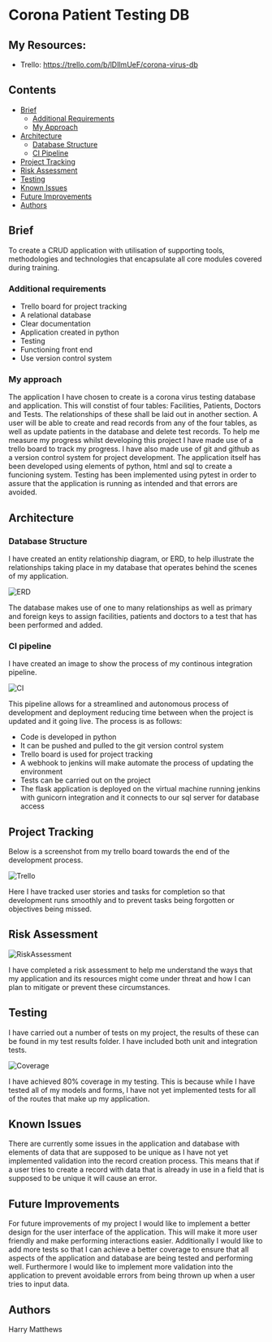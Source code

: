 # Corona Patient Testing DB

## My Resources:
* Trello: https://trello.com/b/lDIlmUeF/corona-virus-db

## Contents
* [Brief](#brief)
   * [Additional Requirements](#additional-requirements)
   * [My Approach](#my-approach)
* [Architecture](#architecture)
   * [Database Structure](#database-structure)
   * [CI Pipeline](#ci-pipeline)
* [Project Tracking](#project-tracking)
* [Risk Assessment](#risk-assessment)
* [Testing](#testing)
* [Known Issues](#known-issues)
* [Future Improvements](#future-improvements)
* [Authors](#authors)

## Brief

To create a CRUD application with utilisation of supporting tools,
methodologies and technologies that encapsulate all core modules
covered during training.

### Additional requirements

* Trello board for project tracking
* A relational database
* Clear documentation
* Application created in python
* Testing
* Functioning front end
* Use version control system

### My approach

The application I have chosen to create is a corona virus testing database and application. This will constist of four tables: Facilities, Patients, Doctors and Tests. The relationships of these shall be laid out in another section. A user will be able to create and read records from any of the four tables, as well as update patients in the database and delete test records. To help me measure my progress whilst developing this project I have made use of a trello board to track my progress. I have also made use of git and github as a version control system for project development. The application itself has been developed using elements of python, html and sql to create a funcioning system. Testing has been implemented using pytest in order to assure that the application is running as intended and that errors are avoided.

## Architecture

### Database Structure

I have created an entity relationship diagram, or ERD, to help illustrate the relationships taking place in my database that operates behind the scenes of my application. 


![ERD][erd]


The database makes use of one to many relationships as well as primary and foreign keys to assign facilities, patients and doctors to a test that has been performed and added.

### CI pipeline

I have created an image to show the process of my continous integration pipeline.


![CI][ci]


This pipeline allows for a streamlined and autonomous process of development and deployment reducing time between when the project is updated and it going live. The process is as follows:

* Code is developed in python
* It can be pushed and pulled to the git version control system
* Trello board is used for project tracking
* A webhook to jenkins will make automate the process of updating the environment
* Tests can be carried out on the project
* The flask application is deployed on the virtual machine running jenkins with gunicorn integration and it connects to our sql server for database access

## Project Tracking

Below is a screenshot from my trello board towards the end of the development process.


![Trello][trello]


Here I have tracked user stories and tasks for completion so that development runs smoothly and to prevent tasks being forgotten or objectives being missed.

## Risk Assessment


![RiskAssessment][riskassessment]


I have completed a risk assessment to help me understand the ways that my application and its resources might come under threat and how I can plan to mitigate or prevent these circumstances.

## Testing

I have carried out a number of tests on my project, the results of these can be found in my test results folder. I have included both unit and integration tests.


![Coverage][coverage]


I have achieved 80% coverage in my testing. This is because while I have tested all of my models and forms, I have not yet implemented tests for all of the routes that make up my application.

## Known Issues

There are currently some issues in the application and database with elements of data that are supposed to be unique as I have not yet implemented validation into the record creation process. This means that if a user tries to create a record with data that is already in use in a field that is supposed to be unique it will cause an error.

## Future Improvements

For future improvements of my project I would like to implement a better design for the user interface of the application. This will make it more user friendly and make performing interactions easier. Additionally I would like to add more tests so that I can achieve a better coverage to ensure that all aspects of the application and database are being tested and performing well. Furthermore I would like to implement more validation into the application to prevent avoidable errors from being thrown up when a user tries to input data.

## Authors

Harry Matthews

[erd]: https://github.com/HMatthewsQA/FundamentalProject/blob/master/Documents/ProjectERD.png?raw=true "Database ERD"
[riskassessment]: https://github.com/HMatthewsQA/FundamentalProject/blob/master/Documents/RiskAssessment.png?raw=true "Risk Assessment"
[trello]: https://github.com/HMatthewsQA/FundamentalProject/blob/master/Documents/Trello%20Dev/Trello4.png?raw=true "Trello Board"
[ci]: https://github.com/HMatthewsQA/FundamentalProject/blob/master/Documents/CIPipeline.png?raw=true "CI Pipeline"
[coverage]: https://github.com/HMatthewsQA/FundamentalProject/blob/master/Documents/coverage.png?raw=true "coverage"